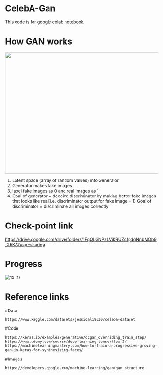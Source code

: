 # CelebA-Gan
This code is for google colab notebook.

  # How GAN works
  
  <img src="https://developers.google.com/static/machine-learning/gan/images/gan_diagram.svg" width = "600" height="400">
  
  1. Latent space (array of random values) into Generator
  2. Generator makes fake images
  3. label fake images as 0 and real images as 1
  4. Goal of generator = deceive discriminator by making better fake images that looks like real(i.e. discriminator output for fake image = 1)
     Goal of discriminator = discriminate all images correctly
     
    
  


# Check-point link

https://drive.google.com/drive/folders/1FqQLGNPzLViKRUZcfpdqNnbMQb9_2EKA?usp=sharing


# Progress

![15 (1)](https://user-images.githubusercontent.com/111392592/185004297-8a50027e-82dc-4a1f-a917-813854ab81a3.png)


# Reference links
  #Data
  
    https://www.kaggle.com/datasets/jessicali9530/celeba-dataset
    
  #Code
  
    https://keras.io/examples/generative/dcgan_overriding_train_step/
    https://www.udemy.com/course/deep-learning-tensorflow-2/
    https://machinelearningmastery.com/how-to-train-a-progressive-growing-gan-in-keras-for-synthesizing-faces/
    
  #Images
  
    https://developers.google.com/machine-learning/gan/gan_structure
